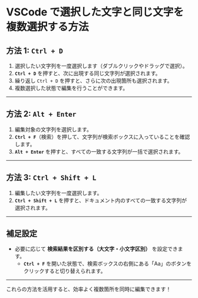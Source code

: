 # VSCode で選択した文字と同じ文字を複数選択する方法

## 方法 1: `Ctrl + D`
1. 選択したい文字列を一度選択します（ダブルクリックやドラッグで選択）。
2. **`Ctrl + D`** を押すと、次に出現する同じ文字列が選択されます。
3. 繰り返し `Ctrl + D` を押すと、さらに次の出現箇所も選択されます。
4. 複数選択した状態で編集を行うことができます。

---

## 方法 2: `Alt + Enter`
1. 編集対象の文字列を選択します。
2. **`Ctrl + F`**（検索）を押して、文字列が検索ボックスに入っていることを確認します。
3. **`Alt + Enter`** を押すと、すべての一致する文字列が一括で選択されます。

---

## 方法 3: `Ctrl + Shift + L`
1. 編集したい文字列を一度選択します。
2. **`Ctrl + Shift + L`** を押すと、ドキュメント内のすべての一致する文字列が選択されます。

---

## 補足設定
- 必要に応じて **検索結果を区別する（大文字・小文字区別）** を設定できます。
  - **`Ctrl + F`** を開いた状態で、検索ボックスの右側にある「Aa」のボタンをクリックすると切り替えられます。

---

これらの方法を活用すると、効率よく複数箇所を同時に編集できます！
